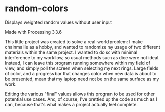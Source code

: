 # random-colors
Displays weighted random values without user input

Made with Processing 3.3.6

This little project was created to solve a real-world problem: I make
chainmaille as a hobby, and wanted to randomize my usage of two different
materials within the same project. I wanted to do so with minimal
interference to my workflow, so usual methods such as dice were not
ideal. Instead, I can leave this program running somewhere within my
field of view, and simply poll the screen when selecting my next rings.
Large fields of color, and a progress bar that changes color when new data
is about to be presented, mean that my laptop need not be on the same
surface as my work.

Editing the various "final" values allows this program to be used for
other potential use cases. And, of course, I've prettied up the code as
much as I can, because that's what makes a project actually feel complete.
